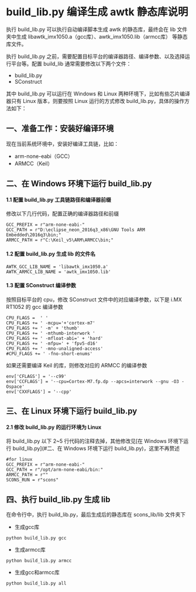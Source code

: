 # build_lib.py 编译生成 awtk 静态库说明

执行 build_lib.py 可以执行自动编译脚本生成 awtk 的静态库，最终会在 lib 文件夹中生成 libawtk_imx1050.a（gcc库）、awtk_imx1050.lib（armcc库） 等静态库文件。

执行 build_lib.py 之前，需要配置目标平台的编译器路径、编译参数、以及选择运行平台等。配置 build_lib 通常需要修改以下两个文件：

- build_lib.py
- SConstruct

其中 build_lib.py 可以运行在 Windows 和 Linux 两种环境下，比如有些芯片编译器只有 Linux 版本，则要按照 Linux 运行的方式修改 build_lib.py，具体的操作方法如下：

## 一、准备工作：安装好编译环境

现在当前系统环境中，安装好编译工具链，比如：

- arm-none-eabi（GCC）
- ARMCC（Keil）

## 二、在 Windows 环境下运行 build_lib.py

#### 1.1 配置 build_lib.py 工具链路径和编译器前缀

修改以下几行代码，配置正确的编译器路径和前缀

```
GCC_PREFIX = r"arm-none-eabi-"
GCC_PATH = r"D:\eclipse_neon_2016q3_x86\GNU Tools ARM Embedded\2016q3\bin;"
ARMCC_PATH = r"C:\Keil_v5\ARM\ARMCC\bin;"
```

#### 1.2 配置 build_lib.py 生成 lib 的文件名

```
AWTK_GCC_LIB_NAME = 'libawtk_imx1050.a'
AWTK_ARMCC_LIB_NAME = 'awtk_imx1050.lib'
```

#### 1.3 配置 SConstruct 编译参数

按照目标平台的 cpu，修改 SConstruct 文件中的对应编译参数，以下是 i.MX RT1052 的 gcc 编译参数

```
CPU_FLAGS =  ' '
CPU_FLAGS += ' -mcpu='+'cortex-m7'
CPU_FLAGS += ' -m' + 'thumb'
CPU_FLAGS += ' -mthumb-interwork '
CPU_FLAGS += ' -mfloat-abi=' + 'hard'
CPU_FLAGS += ' -mfpu=' + 'fpv5-d16'
CPU_FLAGS += ' -mno-unaligned-access'
#CPU_FLAGS += ' -fno-short-enums'
```

如果还需要编译 Keil 的库，则修改对应的 ARMCC 的编译参数

```
env['CFLAGS'] = '--c99'
env['CCFLAGS'] = '--cpu=Cortex-M7.fp.dp --apcs=interwork --gnu -O3 -Ospace'
env['CXXFLAGS'] = '--cpp'
```

## 三、在 Linux 环境下运行 build_lib.py

#### 2.1 修改 build_lib.py 的运行环境为 Linux

将 build_lib.py 以下 2~5 行代码的注释去掉，其他修改见[在 Windows 环境下运行 build_lib.py](#二、在 Windows 环境下运行 build_lib.py)，这里不再赘述

```
#for linux
GCC_PREFIX = r"arm-none-eabi-"
GCC_PATH = r"/opt/arm-none-eabi/bin:"
ARMCC_PATH = r""
SCONS_RUN = r"scons"
```

##  四、执行 build_lib.py 生成 lib

在命令行中，执行 build_lib.py，最后生成后的静态库在 scons_lib/lib 文件夹下

* 生成gcc库

```
python build_lib.py gcc
```

* 生成armcc库

```
python build_lib.py armcc
```

* 生成gcc和armcc库

```
python build_lib.py all
```

  